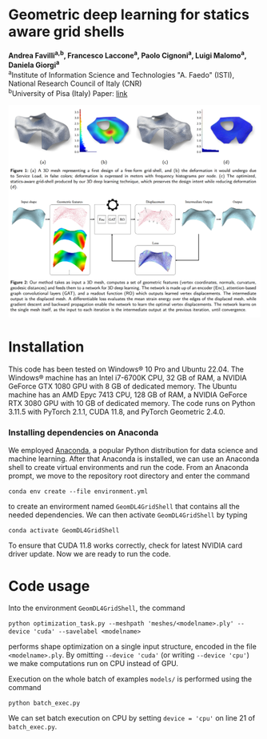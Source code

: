 # Geometric deep learning for statics aware grid shells

**Andrea Favilli<sup>a,b</sup>, Francesco Laccone<sup>a</sup>, Paolo Cignoni<sup>a</sup>, Luigi Malomo<sup>a</sup>, Daniela Giorgi<sup>a</sup>**  
<sup>a</sup>Institute of Information Science and Technologies "A. Faedo" (ISTI), National Research Council of Italy (CNR)  
<sup>b</sup>University of Pisa (Italy)
Paper: [link](https://doi.org/10.1016/j.compstruc.2023.107238)

![image](./images/teaser.png)

# Installation
This code has been tested on Windows® 10 Pro and Ubuntu 22.04. The Windows® machine has an Intel i7-6700K CPU, 32 GB of RAM, a NVIDIA GeForce GTX 1080 GPU with 8 GB of dedicated memory. The Ubuntu machine has an AMD Epyc 7413 CPU, 128 GB of RAM, a NVIDIA GeForce RTX 3080 GPU with 10 GB of dedicated memory. The code runs on Python 3.11.5 with PyTorch 2.1.1, CUDA 11.8, and PyTorch Geometric 2.4.0.

### Installing dependencies on Anaconda
We employed [Anaconda](https://www.anaconda.com/products/distribution), a popular Python distribution for data science and machine learning. After that Anaconda is installed, we can use an Anaconda shell to create virtual environments and run the code. From an Anaconda prompt, we move to the repository root directory and enter the command
~~~
conda env create --file environment.yml
~~~
to create an envirorment named ```GeomDL4GridShell``` that contains all the needed dependencies. We can then activate ```GeomDL4GridShell``` by typing
~~~
conda activate GeomDL4GridShell
~~~
To ensure that CUDA 11.8 works correctly, check for latest NVIDIA card driver update. Now we are ready to run the code.

# Code usage
Into the environment ```GeomDL4GridShell```, the command
~~~
python optimization_task.py --meshpath 'meshes/<modelname>.ply' --device 'cuda' --savelabel <modelname>
~~~
performs shape optimization on a single input structure, encoded in the file ```<modelname>.ply```. By omitting ```--device 'cuda'``` (or writing ```--device 'cpu'```) we make computations run on CPU instead of GPU.

Execution on the whole batch of examples ```models/``` is performed using the command
~~~
python batch_exec.py
~~~
We can set batch execution on CPU by setting ```device = 'cpu'``` on line 21 of ```batch_exec.py```.
